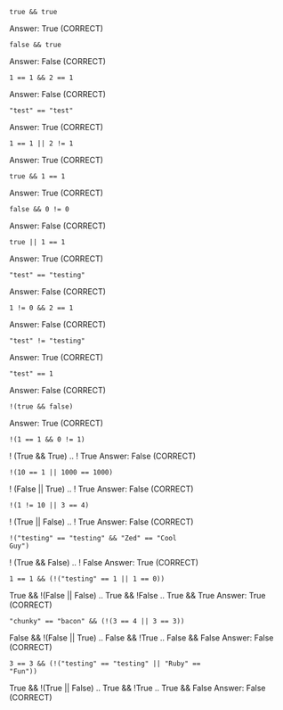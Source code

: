 <code>true && true</code>

Answer: True (CORRECT)

<code>false && true</code>

Answer: False (CORRECT)

<code>1 == 1 && 2 == 1</code>

Answer: False (CORRECT)

<code>"test" == "test"</code>

Answer: True (CORRECT)

<code>1 == 1 || 2 != 1</code>

Answer: True (CORRECT)

<code>true && 1 == 1</code>

Answer: True (CORRECT)

<code>false && 0 != 0</code>

Answer: False (CORRECT)

<code>true || 1 == 1</code>

Answer: True (CORRECT)

<code>"test" == "testing"</code>

Answer: False (CORRECT)

<code>1 != 0 && 2 == 1</code>

Answer: False (CORRECT)

<code>"test" != "testing"</code>

Answer: True (CORRECT)

<code>"test" == 1</code>

Answer: False (CORRECT)

<code>!(true && false)</code>

Answer: True (CORRECT)

<code>!(1 == 1 && 0 != 1)</code>

! (True && True) .. ! True
Answer: False (CORRECT)

<code>!(10 == 1 || 1000 == 1000)</code>

! (False || True) .. ! True
Answer: False (CORRECT)

<code>!(1 != 10 || 3 == 4)</code>

! (True || False) .. ! True
Answer: False (CORRECT)

<code>!("testing" == "testing" && "Zed" == "Cool Guy")</code>

! (True && False) .. ! False
Answer: True (CORRECT)

<code>1 == 1 && (!("testing" == 1 || 1 == 0))</code>

True && !(False || False) .. True && !False .. True && True
Answer: True (CORRECT)

<code>"chunky" == "bacon" && (!(3 == 4 || 3 == 3))</code>

False && !(False || True) .. False && !True .. False && False
Answer: False (CORRECT)

<code>3 == 3 && (!("testing" == "testing" || "Ruby" == "Fun"))</code>

True && !(True || False) .. True && !True .. True && False
Answer: False (CORRECT)